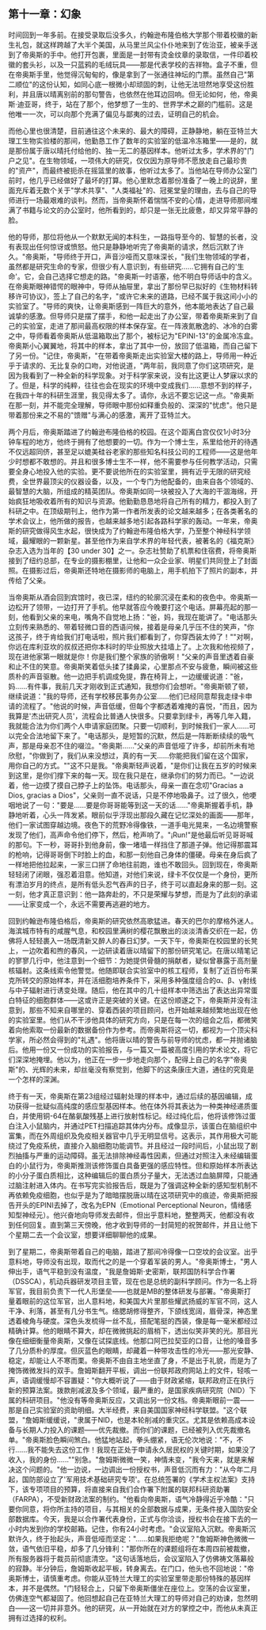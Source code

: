## 第十一章：幻象

时间回到一年多前。在接受录取后没多久，约翰逊布隆伯格大学那个带着校徽的新生礼包，就这样跨越了大半个美国，从马里兰风尘仆仆地来到了佐治亚，被亲手送到了帝奥斯的手中。他打开包裹，里面是一封带有烫金纹章的录取信，一件印着校徽的套头衫，以及一只蓝鸦的毛绒玩具——那是代表学校的吉祥物。盒子不重，但在帝奥斯手里，他觉得沉甸甸的，像是拿到了一张通往神坛的门票。虽然自己"第二顺位"的这份认知，如同心底一根微小却顽固的刺，让他无法坦然地享受这份胜利，并且唐以晴离别前的那句警告，也依然在他耳边回响。但无论如何，他，帝奥斯·迪亚哥，终于，站在了那个，他梦想了一生的、世界学术之巅的门槛前。这是他唯一一次，可以向那个充满了偏见与鄙夷的过去，证明自己的机会。

而他心里也很清楚，目前通往这个未来的、最大的障碍，正静静地，躺在亚特兰大理工生物实验楼的那间，他勤恳工作了数年的实验室的低温冷冻箱里——是的，就是那份属于唐以晴托付给他的、独一无二的基因样本。他听过太多，学术界的"门户之见"。在生物领域，一项伟大的研究，仅仅因为原导师不愿放走自己最珍贵的"资产"，而最终被扼杀在摇篮里的故事，他听过太多了。当他站在导师办公室门前时，他几乎已经做好了最坏的打算。他心里默念着那份准备了一晚上的说辞，里面充斥着无数个关于"学术共享"、"人类福祉"的、冠冕堂皇的理由，去与自己的导师进行一场最艰难的谈判。然而，当帝奥斯怀着惴惴不安的心情，走进导师那间堆满了书籍与论文的办公室时，他所看到的，却只是一张无比疲惫，却又异常平静的脸。

他的导师，那位将他从一个默默无闻的本科生，一路指导至今的、智慧的长者，没有表现出任何惊讶或愤怒。他只是静静地听完了帝奥斯的请求，然后沉默了许久。"帝奥斯，"导师终于开口，声音沙哑而又意味深长，"我们生物领域的学者，虽然都是研究生命的专家，但很少有人意识到，有些研究......它拥有自己的'生命'。它，会自己选择它想走的路。"帝奥斯一时语塞，他不明白导师话中的含义。在帝奥斯眼神错愕的眼神中，导师从抽屉里，拿出了那份早已拟好的《生物材料转移许可协议》，签上了自己的名字，"或许它未来的道路，已经不属于我这间小小的实验室了。"导师的爽快，让帝奥斯感到一阵巨大的意外，他本能地表达了自己最诚挚的感激。但导师只是摆了摆手，和他一起走出了办公室，带着帝奥斯来到了自己的实验室，走进了那间最高权限的样本保存室。在一阵液氮散逸的、冰冷的白雾之中，导师看着帝奥斯从低温箱取出了那个，被标记为"EPINI-13"的金属冷冻盒。帝奥斯小心翼翼地，将其中的样本，拿出了其中一份，放回了低温箱，而自己留下了另一份。"记住，帝奥斯，"在带着帝奥斯走出实验室大楼的路上，导师用一种近乎于请求的、无比复杂的口吻，对他说道，"两年前，我同意了你们这项研究，是因为我看到了一种全新的科学现象。对于科学家来说，没有比这更让人梦寐以求的了。但是，科学的纯粹，往往也会在现实的环境中变成我们......意想不到的样子，在我四十年的科研生涯里，我见得太多了。请你，永远不要忘记这一点。"帝奥斯在那一刻，并不能完全理解，导师眼中那份如释重负般的、深深的"忧虑"。他只是带着那份来之不易的"馈赠"与满心的感激，离开了亚特兰大。

两个月后，帝奥斯踏进了约翰逊布隆伯格的校园。在这个距离白宫仅仅1小时3分钟车程的地方，他终于拥有了他想要的一切。作为一个博士生，系里给他开的待遇不仅远超同侪，甚至足以媲美硅谷老家的那些知名科技公司的工程师——这是他年少时想都不敢想的。并且和很多博士生不一样，他不需要参与任何教学活动，只需要全身心地投入他的实验。更不要说他所在的实验室里，拥有近乎无限的研究经费，全世界最顶尖的仪器设备，以及，一个专门为他配备的，由来自各个领域的、最智慧的大脑，所组成的精英团队。帝奥斯如同一块被投入了大海的干涸海绵，开始疯狂地吸收着所有的知识与资源。他勤勤恳恳地将自己所有的精力，都投入到了科研之中。在顶级期刊上，他作为第一作者所发表的论文越来越多；在各类著名的学术会议上，他所做的报告，也越来越多地引起各路科学家的轰动。一年来，帝奥斯的研究做得风生水起，很快成为了约翰逊布隆伯格大学，乃至整个神经科学领域，最耀眼的一颗新星。甚至他作为来自学术界的年轻代表，被著名的《福克斯》杂志入选为当年的【30 under 30】之一。杂志社赞助了机票和住宿费，将帝奥斯接到了纽约总部，在专业的摄影棚里，让他和一众企业家、明星们共同登上了封面照。在摄影过后，帝奥斯还特地在摄影师的电脑上，用手机拍下了照片的副本，并传给了父亲。

当帝奥斯从酒会回到宾馆时，夜已深，纽约的轮廓沉浸在柔和的夜色中。帝奥斯一边松开了领带，一边打开了手机。他早就答应今晚要打这个电话。屏幕亮起的那一刻，他看到父亲的来电，嘴角不自觉地上扬："爸，妈，我现在能讲了。"电话那头立刻传来熟悉的、带着轻微口音的西语问候，接着是母亲几乎压不住的笑声，"你这孩子，终于肯给我们打电话啦，照片我们都看到了，你穿西装太帅了！""对啊，你远在库利亚坎的叔叔还把你本科时的毕业照放大挂墙上了。上次我和他视频了，现在进他家第一眼就是你！你是我们整个家族的骄傲啊！"父亲的声音里透着自豪和止不住的笑意。帝奥斯笑着低头揉了揉鼻梁，心里那点不安与疲惫，瞬间被这些质朴的声音驱散。他一边把手机调成免提，靠在椅背上，一边缓缓说道："爸，妈......有件事，我前几天才刚收到正式通知，我想你们会想听。"帝奥斯顿了顿，继续说道："我的导师，还有学校移民事务办公室......他们已经同意帮我走绿卡申请的流程了。"他说的时候，声音低缓，但每个字都透着难掩的喜悦，"而且，因为我算是'杰出研究人员'，流程会比普通人快很多。只要拿到绿卡，再等几年入籍，我就能合法为你们两个人申请家庭团聚。只要一切顺利，到时候我们一家人......可以完全合法地留下来了。"电话那头，是短暂的沉默，然后是一阵断断续续的吸气声，那是母亲忍不住的啜泣。"帝奥斯......"父亲的声音低哑了许多，却前所未有地欣慰，"你做到了，我们从来没想过，真的有一天......你能把我们留在这个国家，用你自己的方式。""这不只是我。"帝奥斯轻声说着，"是你们让我在五岁的时候来到这里，是你们撑下来的每一天。现在我只是在，继承你们的努力而已。"一边说着，他一边摸了摸自己脖子上的坠饰。电话那头，母亲一直在念叨"Gracias a Dios, gracias a Dios"，父亲则一直不说话，只是不停地吸鼻子。过了很久，他哽咽地说了一句："要是......要是你哥哥能等到这一天的话......"帝奥斯握着手机，静静地听着，心头一阵发紧。眼前似乎浮现出那段久藏在记忆深处的画面——那年，他们一家试图穿越边境。夜色下的荒野冷得像铁，一道手电光晃来，一名边境警察发现了他们，高声命令他们停下，然后，枪声响了。"¡Run!"是他最后听见哥哥喊的那句。下一秒，哥哥扑到他身前，像一堵墙一样挡住了那道子弹。他记得那震耳的枪响，记得哥哥倒下时脸上的血，和那一刻他自己身体的僵硬。母亲在身后疯了一样地把他拉起来，一家三口拼了命地往前跑，谁也不敢回头。回到现在，帝奥斯轻轻闭了闭眼，强忍着泪意。他知道，对他们来说，绿卡不仅仅是一个身份，更所有漂泊岁月的终点，是所有低头忍气吞声的日子，终于可以直起身来的那一刻。这一刻，他才真正意识到：他一路奔赴的，不只是荣耀与梦想，而是为了此刻的承诺——让家变成一个，永远不需要再逃避的地方。

回到约翰逊布隆伯格后，帝奥斯的研究依然高歌猛进。春天的巴尔的摩格外迷人。海滨城市特有的咸腥气息，和校园里满树的樱花飘散出的淡淡清香交织在一起，仿佛将人轻轻裹入一场既清新又醉人的春日幻梦。一天下午，帝奥斯在校园里的长凳上，一边吹着和煦的春风，一边研读着唐以晴留下的那份研究笔记。在唐以晴笔记的寥寥几行中，他注意到一个细节：为她提供骨髓的捐献者，疑似曾暴露于高剂量核辐射。这条线索令他警觉。他随即联合实验室中的核工程师，复制了近百份布莱克所转交的原始样本，并在活细胞培养条件下，采用多种强度组合的α、β、γ射线与中子辐射进行诱变处理。随后，他在其中的几十组样本中筛选出了表达出异常蛋白特征的细胞群体——这或许正是突破的关键。在这份顺遂之下，帝奥斯并没有注意到，那些不知来自哪里的、穿着西装的项目顾问，也开始越来越频繁地出现在他的实验室里。他们从不干涉他具体的研究方向，只是在每一次的组会之后，都微笑着向他索取一份最新的数据备份作为参考。而帝奥斯将这一切，都视为一个顶尖科学家，所必然会得到的"礼遇"。他将唐以晴的警告与前导师的忧虑，都一并抛诸脑后。他用一份又一份成功的实验报告，与一篇又一篇被高度引用的学术论文，将它们深深地掩埋。他以为，他正在一步一步地走向那个，配得上自己的名字"帝奥斯"的、光辉的未来，却丝毫没有察觉到，他脚下的这条康庄大道，通往的究竟是一个怎样的深渊。

终于有一天，帝奥斯在第23组经过辐射处理的样本中，通过后续的基因编辑，成功获得一批疑似高纯度的感应型基因样本。他在体外将其表达为一种类神经递质蛋白，并使用铜-64在酪氨酸残基上进行放射性标记。经过纯化后，他将该修饰过蛋白注入小鼠脑内，并通过PET扫描追踪其体内分布。成像显示，该蛋白在脑组织中富集，而在外周组织及免疫相关器官中几乎无明显信号。这表示，其作用极大可能绕过了免疫系统，直接介入脑细胞功能调节。并且经过一段时间后，小鼠出现了剧烈抽搐与严重的运动障碍。虽无法排除神经毒性因素，但通过对照注入未经编辑蛋白的小鼠行为，帝奥斯推测该修饰蛋白具备更强的感应特性。但和原始样本所表达的小分子蛋白质相比，这种编辑后的蛋白质分子量大，无法透过血脑屏障，只能通过脑注射进入体内。在书写完实验报告后，既是为了强调这种全新的感知型机制不再依赖免疫细胞，也似乎是为了暗暗摆脱唐以晴在这项研究中的痕迹，帝奥斯把报告开头的EPINI去掉了，改名为EPN（Emotional Perceptional Neuron，情绪感知型神经元）。他兴奋地向导师发去邮件，但出乎意料地，整整两天，他都没有收到任何回复。直到第三天傍晚，他才收到导师的一封简短的祝贺邮件，并且让他下个星期二去一个会议室，想要详细聊聊他的成果。

到了星期二，帝奥斯带着自己的电脑，踏进了那间冷得像一口空坟的会议室。出乎意料地，导师没有出现，取而代之的是一个穿着军装的男人。"帝奥斯博士，"男人伸出手，语气平稳到没有温度，"我是詹姆斯·史密斯，联邦国防科学合作署（DSSCA），机动兵器研发项目主管，现在也是总统的副科学顾问。作为一名上将军官，我目前负责下一代人形堡垒——也就是MB的整体研发与部署。"帝奥斯打量着眼前的这位军官，出人意料地，和美国大片里那些耀武扬威的军官不同，这人干净、利落，甚至有几分书生气。络腮胡修得整齐，下颌线宽阔，眉骨深，神态里透着棱角与硬度。深色头发梳得一丝不乱，搭配笔挺的西装，像是每一毫米都经过精确计算。他的眼睛不算大，却在微微挑起的眉梢下，透出似笑非笑的光。那目光像在细细衡量帝奥斯，又像在试探底线。他那口阿巴拉契亚的口音，让他的嗓音多了几分质朴的厚度。但灰蓝色的眼睛，却藏着一种带攻击性的冷光——那光安静、稳定，却能让人不寒而栗。帝奥斯不由自主地坐直了身，不是出于礼貌，而是为了掩饰微微发抖的双手。詹姆斯翻开平板，调出一份联邦政府网站上的文件，轻咳一声，语调缓慢却不容置疑："你大概听说了——由于财政紧缩，联邦政府正在执行新的预算法案。拨款削减波及多个领域，最严重的，是国家疾病研究院（NID）下属的科研项目。"他没有等帝奥斯反应，又调出另一份文档。帝奥斯眼前一震——那是自己实验室的资助明细。大半经费，来自美国国家神经科学联盟。"这个联盟，"詹姆斯缓缓说，"隶属于NID，也是本轮削减的重灾区。尤其是依赖高成本设备与长期人力投入的课题——优先裁撤。而你们的课题，已经被列入优先裁撤名单。"帝奥斯脸色瞬间煞白。他猛地站起，拳头绷紧，语无伦次地说："不，不行......我不能失去这份工作！我现在正处于申请永久居民权的关键时期，如果没了收入，我的身份......""别急。"詹姆斯微微一笑，神情未变，"我今天来，就是来解决这个问题的。"他一边说，一边调出一份授权书，声音低沉而有力："从今年二月起，国防部设立了'军用技术基础研究专项'。在总统签署的《学术主权法案》支持下，该专项项目的预算，将直接来自我们合作署下附属的联邦科研资助署（FARPA），不受新财政法案的制约。"他看向帝奥斯，语气冷静得近乎冷酷："只要你同意，将你所主持的项目，与其相关的全部数据与成果，无条件接入国防安全部数据库。今天，我是以合作署代表身份，正式与你洽谈，授权书会在接下去的一小时内发到你的学校邮箱。记住，你有24小时考虑。"会议室陷入沉默。帝奥斯沉默许久，终于抬起头，声音低哑而坚定："......如果我拒绝呢？"詹姆斯神色微微一敛，语气依旧平稳，却多了几分锋利："那你所在的课题组将在本周四前被裁撤，所有服务器将于裁员前彻底清空。"这句话落地后，会议室陷入了仿佛祷文落幕般的寂静。半分钟后，詹姆斯收起平板，转身离去。在门口，他头也不回地说："帝奥斯博士，请慎重考虑。你能从亚特兰大理工的实验室里带走那份特殊的基因样本，并不是偶然。"门轻轻合上，只留下帝奥斯僵坐在座位上。空荡的会议室里，仿佛连空气都凝固了。他回想起自己在亚特兰大理工的导师对自己的劝谏，忽然明白——这一切并非意外。他的研究，从一开始就在对方的掌控之中，而他从未真正拥有过选择的权利。
